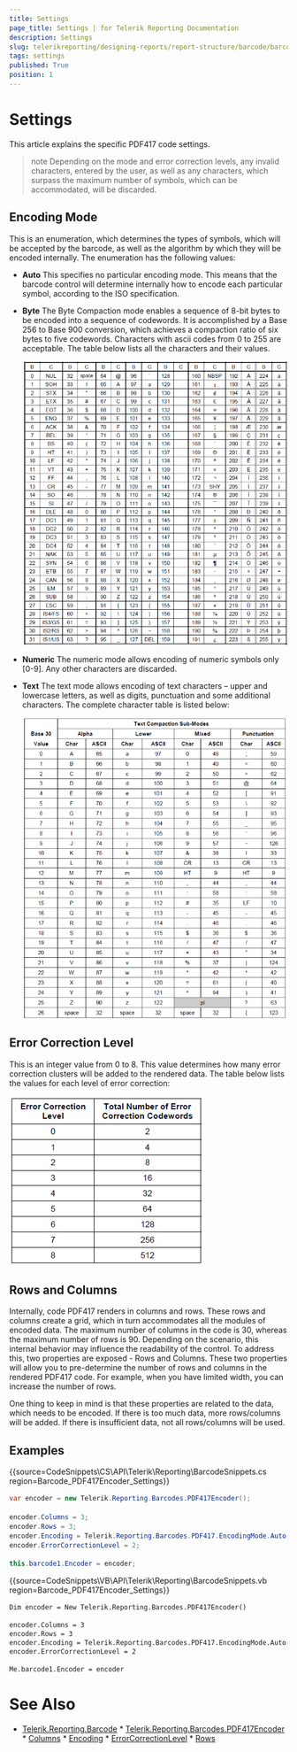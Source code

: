 ```yaml
---
title: Settings
page_title: Settings | for Telerik Reporting Documentation
description: Settings
slug: telerikreporting/designing-reports/report-structure/barcode/barcode-types/2d-barcodes/pdf417/settings
tags: settings
published: True
position: 1
---
```


# Settings



This article explains the specific PDF417 code settings.

>note Depending on the mode and error correction levels, any invalid characters, entered by the user, as well            as any characters, which surpass the maximum number of symbols, which can be accommodated, will be discarded. 

## Encoding Mode

This is an enumeration, which determines the types of symbols, which will be accepted by the barcode, as well as                 the algorithm by which they will be encoded internally. The enumeration has the following values:             

* __Auto__ This specifies no particular encoding mode. This means that the barcode control will determine                      internally how to encode each particular symbol, according to the ISO specification.                   

* __Byte__ The Byte Compaction mode enables a sequence of 8-bit bytes to be encoded into a sequence of codewords.                          It is accomplished by a Base 256 to Base 900 conversion, which achieves a compaction ratio of six bytes to five codewords.                          Characters with ascii codes from 0 to 255 are acceptable. The table below lists all the characters and their values.                       

  ![barcode-pdf 417-table 1-byte](images/Barcodes/barcode-pdf417-table1-byte.png)

* __Numeric__ The numeric mode allows encoding of numeric symbols only [0-9]. Any other characters are discarded.                      

* __Text__ The text mode allows encoding of text characters – upper and lowercase letters, as well as digits,                          punctuation and some additional characters. The complete character table is listed below:                       

  ![barcode-pdf 417-table 2-text](images/Barcodes/barcode-pdf417-table2-text.png)

## Error Correction Level

This is an integer value from 0 to 8. This value determines how many error correction clusters will be              added to the rendered data. The table below lists the values for each level of error correction:              

  ![barcode-pdf 417-table 3-error-correction](images/Barcodes/barcode-pdf417-table3-error-correction.png)

## Rows and Columns

Internally, code PDF417 renders in columns and rows. These rows and columns create a grid, which in turn accommodates               all the modules of encoded data. The maximum number of columns in the code is 30, whereas the maximum number of rows is 90.              Depending on the scenario, this internal behavior may influence the readability of the control. To address this, two properties               are exposed - Rows and Columns. These two properties will allow you to pre-determine the number of rows and columns in               the rendered PDF417 code. For example, when you have limited width, you can increase the number of rows.            

One thing to keep in mind is that these properties are related to the data, which needs to be encoded.               If there is too much data, more rows/columns will be added. If there is insufficient data, not all rows/columns will be used.           

## Examples

{{source=CodeSnippets\CS\API\Telerik\Reporting\BarcodeSnippets.cs region=Barcode_PDF417Encoder_Settings}}
````cs
var encoder = new Telerik.Reporting.Barcodes.PDF417Encoder();

encoder.Columns = 3;
encoder.Rows = 3;
encoder.Encoding = Telerik.Reporting.Barcodes.PDF417.EncodingMode.Auto;
encoder.ErrorCorrectionLevel = 2;

this.barcode1.Encoder = encoder;
````
{{source=CodeSnippets\VB\API\Telerik\Reporting\BarcodeSnippets.vb region=Barcode_PDF417Encoder_Settings}}
````vbnet
Dim encoder = New Telerik.Reporting.Barcodes.PDF417Encoder()

encoder.Columns = 3
encoder.Rows = 3
encoder.Encoding = Telerik.Reporting.Barcodes.PDF417.EncodingMode.Auto
encoder.ErrorCorrectionLevel = 2

Me.barcode1.Encoder = encoder
````

# See Also
 * [Telerik.Reporting.Barcode](/reporting/api/Telerik.Reporting.Barcode)  * [Telerik.Reporting.Barcodes.PDF417Encoder](/reporting/api/Telerik.Reporting.Barcodes.PDF417Encoder)  * [Columns](/reporting/api/Telerik.Reporting.Barcodes.PDF417Encoder#Telerik_Reporting_Barcodes_PDF417Encoder_Columns)  * [Encoding](/reporting/api/Telerik.Reporting.Barcodes.PDF417Encoder#Telerik_Reporting_Barcodes_PDF417Encoder_Encoding)  * [ErrorCorrectionLevel](/reporting/api/Telerik.Reporting.Barcodes.PDF417Encoder#Telerik_Reporting_Barcodes_PDF417Encoder_ErrorCorrectionLevel)  * [Rows](/reporting/api/Telerik.Reporting.Barcodes.PDF417Encoder#Telerik_Reporting_Barcodes_PDF417Encoder_Rows) 
